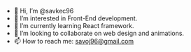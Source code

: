 - 👋 Hi, I’m @savkec96
- 👀 I’m interested in Front-End development.
- 🌱 I’m currently learning React framework.
- 💞️ I’m looking to collaborate on web design and animations.
- 📫 How to reach me: savoj96@gmail.com

<!---
savkec96/savkec96 is a ✨ special ✨ repository because its `README.md` (this file) appears on your GitHub profile.
You can click the Preview link to take a look at your changes.
--->

